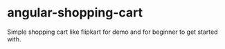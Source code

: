 # angular-shopping-cart
Simple shopping cart like flipkart for demo and for beginner to get started with.
